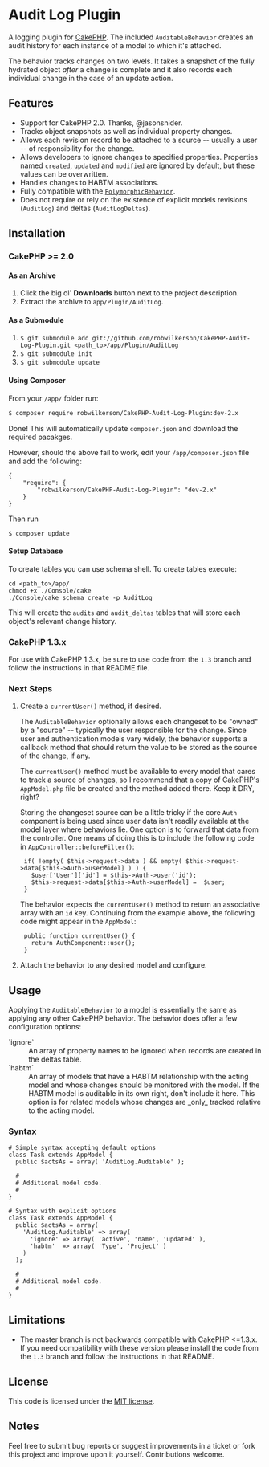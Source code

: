 # Audit Log Plugin

A logging plugin for [CakePHP](http://cakephp.org). The included `AuditableBehavior`  creates an audit history for each instance of a model to which it's attached.

The behavior tracks changes on two levels. It takes a snapshot of the fully hydrated object _after_ a change is complete and it also records each individual change in the case of an update action.

## Features

* Support for CakePHP 2.0. Thanks, @jasonsnider.
* Tracks object snapshots as well as individual property changes.
* Allows each revision record to be attached to a source -- usually a user -- of responsibility for the change.
* Allows developers to ignore changes to specified properties. Properties named `created`, `updated` and `modified` are ignored by default, but these values can be overwritten.
* Handles changes to HABTM associations.
* Fully compatible with the [`PolymorphicBehavior`](http://bakery.cakephp.org/articles/view/polymorphic-behavior).
* Does not require or rely on the existence of explicit models revisions (`AuditLog`) and deltas (`AuditLogDeltas`).

## Installation

### CakePHP >= 2.0

#### As an Archive  

1. Click the big ol' **Downloads** button next to the project description.
1. Extract the archive to `app/Plugin/AuditLog`.

#### As a Submodule

1. `$ git submodule add git://github.com/robwilkerson/CakePHP-Audit-Log-Plugin.git <path_to>/app/Plugin/AuditLog`
1. `$ git submodule init`
1. `$ git submodule update`

#### Using Composer

From your `/app/` folder run:

```sh
$ composer require robwilkerson/CakePHP-Audit-Log-Plugin:dev-2.x
```    

Done! This will automatically update `composer.json` and download the required pacakges.


However, should the above fail to work, edit your `/app/composer.json` file and add the following:

    {
	    "require": {
		    "robwilkerson/CakePHP-Audit-Log-Plugin": "dev-2.x"
	    }
    }

Then run 

`$ composer update`
  

#### Setup Database

To create tables you can use schema shell. To create tables execute:

    cd <path_to>/app/
    chmod +x ./Console/cake
    ./Console/cake schema create -p AuditLog

This will create the `audits` and `audit_deltas` tables that will store each object's relevant change history.

### CakePHP 1.3.x

For use with CakePHP 1.3.x, be sure to use code from the `1.3` branch and follow the instructions in that README file.

### Next Steps

1. Create a `currentUser()` method, if desired.

    The `AuditableBehavior` optionally allows each changeset to be "owned" by a "source" -- typically the user responsible for the change. Since user and authentication models vary widely, the behavior supports a callback method that should return the value to be stored as the source of the change, if any.

    The `currentUser()` method must be available to every model that cares to track a source of changes, so I recommend that a copy of CakePHP's `AppModel.php` file be created and the method added there. Keep it DRY, right?

	Storing the changeset source can be a little tricky if the core `Auth` component is being used since user data isn't readily available at the model layer where behaviors lie. One option is to forward that data from the controller. One means of doing this is to include the following code in `AppController::beforeFilter()`:
	
        if( !empty( $this->request->data ) && empty( $this->request->data[$this->Auth->userModel] ) ) {
          $user['User']['id'] = $this->Auth->user('id');
          $this->request->data[$this->Auth->userModel] =  $user;
        }

    The behavior expects the `currentUser()` method to return an associative array with an `id` key. Continuing from the example above, the following code might appear in the `AppModel`:

        public function currentUser() {
          return AuthComponent::user();
        }
  
1. Attach the behavior to any desired model and configure.

## Usage

Applying the `AuditableBehavior` to a model is essentially the same as applying any other CakePHP behavior. The behavior does offer a few configuration options:

<dl>
	<dt>`ignore`</dt>
	<dd>An array of property names to be ignored when records are created in the deltas table.</dd>
	<dt>`habtm`</dt>
	<dd>An array of models that have a HABTM relationship with the acting model and whose changes should be monitored with the model. If the HABTM model is auditable in its own right, don't include it here. This option is for related models whose changes are _only_ tracked relative to the acting model.</dd>
</dl>

### Syntax

    # Simple syntax accepting default options
    class Task extends AppModel {
      public $actsAs = array( 'AuditLog.Auditable' );
          
      # 
      # Additional model code.
      #
    }
    
    # Syntax with explicit options
    class Task extends AppModel {
      public $actsAs = array(
        'AuditLog.Auditable' => array(
          'ignore' => array( 'active', 'name', 'updated' ),
          'habtm'  => array( 'Type', 'Project' )
        )
      );
      
      # 
      # Additional model code.
      #
    }

## Limitations

* The master branch is not backwards compatible with CakePHP <=1.3.x. If you need compatibility with these version please install the code from the `1.3` branch and follow the instructions in that README. 

## License

This code is licensed under the [MIT license](http://www.opensource.org/licenses/mit-license.php).

## Notes

Feel free to submit bug reports or suggest improvements in a ticket or fork this project and improve upon it yourself. Contributions welcome.
